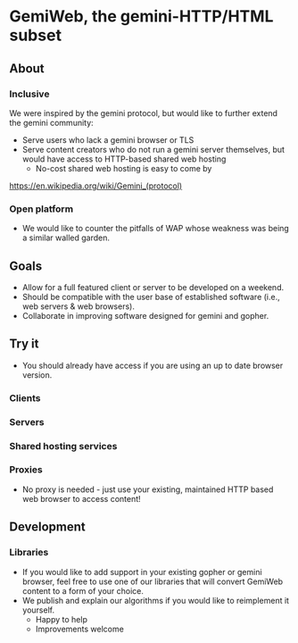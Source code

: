 # GemiWeb, the gemini-HTTP/HTML subset

## About

### Inclusive

We were inspired by the gemini protocol, but would like to further extend the gemini community:

* Serve users who lack a gemini browser or TLS
* Serve content creators who do not run a gemini server themselves, but would have access to HTTP-based shared web hosting
  * No-cost shared web hosting is easy to come by

<https://en.wikipedia.org/wiki/Gemini_(protocol)>

### Open platform

* We would like to counter the pitfalls of WAP whose weakness was being a similar walled garden.

## Goals

* Allow for a full featured client or server to be developed on a weekend.
* Should be compatible with the user base of established software (i.e., web servers & web browsers).
* Collaborate in improving software designed for gemini and gopher.

## Try it

* You should already have access if you are using an up to date browser version.

### Clients

### Servers

### Shared hosting services

### Proxies

* No proxy is needed - just use your existing, maintained HTTP based web browser to access content!

## Development

### Libraries

* If you would like to add support in your existing gopher or gemini browser, feel free to use one of our libraries that will convert GemiWeb content to a form of your choice.
* We publish and explain our algorithms if you would like to reimplement it yourself.
  * Happy to help
  * Improvements welcome
